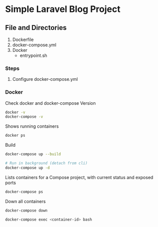 # Simple Laravel Blog Project

## File and Directories

1. Dockerfile
2. docker-compose.yml
3. Docker
    - entrypoint.sh

### Steps

1. Configure docker-compose.yml

### Docker

Check docker and docker-compose Version

```bash
docker -v
docker-compose -v
```

Shows running containers

```bash
docker ps
```

Build

```bash
docker-compose up --build

# Run in background (detach from cli)
docker-compose up -d
```

Lists containers for a Compose project, with current status and exposed ports

```bash
docker-compose ps
```

Down all containers

```bash
docker-compose down
```

```bash
docker-compose exec <container-id> bash
```
